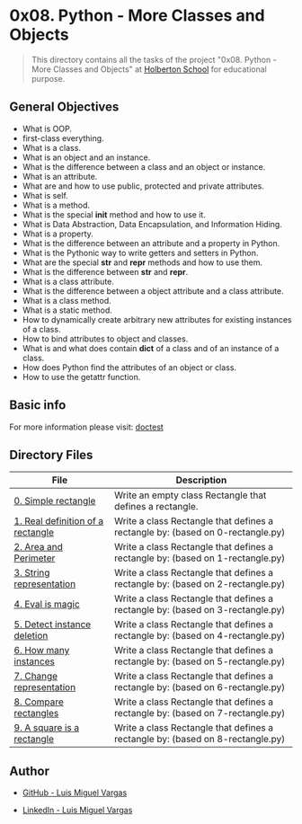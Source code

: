 # 0x08. Python - More Classes and Objects

> This directory contains all the tasks of the project "0x08. Python - More Classes and Objects" at [Holberton School](https://www.holbertonschool.com "Holberton School.") for educational purpose.

## General Objectives

* What is OOP.
* first-class everything.
* What is a class.
* What is an object and an instance.
* What is the difference between a class and an object or instance.
* What is an attribute.
* What are and how to use public, protected and private attributes.
* What is self.
* What is a method.
* What is the special __init__ method and how to use it.
* What is Data Abstraction, Data Encapsulation, and Information Hiding.
* What is a property.
* What is the difference between an attribute and a property in Python.
* What is the Pythonic way to write getters and setters in Python.
* What are the special __str__ and __repr__ methods and how to use them.
* What is the difference between __str__ and __repr__.
* What is a class attribute.
* What is the difference between a object attribute and a class attribute.
* What is a class method.
* What is a static method.
* How to dynamically create arbitrary new attributes for existing instances of a class.
* How to bind attributes to object and classes.
* What is and what does contain __dict__ of a class and of an instance of a class.
* How does Python find the attributes of an object or class.
* How to use the getattr function.

## Basic info


For more information please visit: [doctest](https://docs.python.org/3.4/library/doctest.html)

## Directory Files

| **File** | **Description** |
|----------|-----------------|
| [0. Simple rectangle](./0-rectangle.py) | Write an empty class Rectangle that defines a rectangle. |
| [1. Real definition of a rectangle](./1-rectangle.py) | Write a class Rectangle that defines a rectangle by: (based on 0-rectangle.py) |
| [2. Area and Perimeter](./2-rectangle.py) | Write a class Rectangle that defines a rectangle by: (based on 1-rectangle.py) |
| [3. String representation](./3-rectangle.py) | Write a class Rectangle that defines a rectangle by: (based on 2-rectangle.py) |
| [4. Eval is magic](./4-rectangle.py) | Write a class Rectangle that defines a rectangle by: (based on 3-rectangle.py) |
| [5. Detect instance deletion](./5-rectangle.py) | Write a class Rectangle that defines a rectangle by: (based on 4-rectangle.py) |
| [6. How many instances](./6-rectangle.py) | Write a class Rectangle that defines a rectangle by: (based on 5-rectangle.py) |
| [7. Change representation](./7-rectangle.py) | Write a class Rectangle that defines a rectangle by: (based on 6-rectangle.py) |
| [8. Compare rectangles](./8-rectangle.py) | Write a class Rectangle that defines a rectangle by: (based on 7-rectangle.py) |
| [9. A square is a rectangle](./9-rectangle.py) | Write a class Rectangle that defines a rectangle by: (based on 8-rectangle.py) |


## Author

* [GitHub - Luis Miguel Vargas](https://github.com/luismvargasg)

* [LinkedIn - Luis Miguel Vargas](https://www.linkedin.com/in/luismvargasg/)
